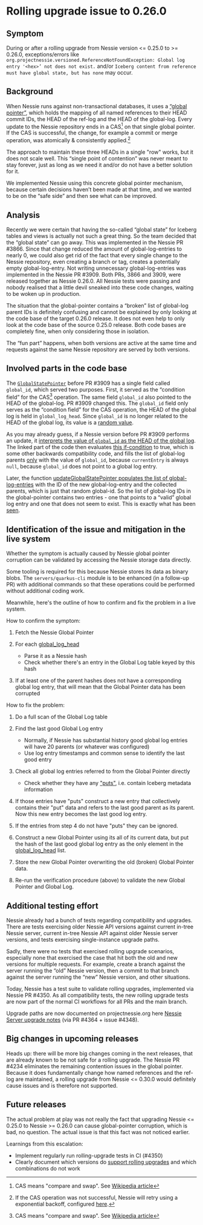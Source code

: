 # Rolling upgrade issue to 0.26.0

## Symptom

During or after a rolling upgrade from Nessie version <= 0.25.0 to >= 0.26.0, exceptions/errors like
`org.projectnessie.versioned.ReferenceNotFoundException: Global log entry '<hex>’ not does not exist.`
and/or `Iceberg content from reference must have global state, but has none` may occur.

## Background

When Nessie runs against non-transactional databases, it uses a [“global pointer”](https://github.com/projectnessie/nessie/blob/nessie-0.26.0/versioned/persist/serialize-proto/src/main/proto/persist.proto#L105),
which holds the mapping of all named references to their HEAD commit IDs, the HEAD of the ref-log
and the HEAD of the global-log. Every update to the Nessie repository ends in a CAS[^1] on that
single global pointer. If the CAS is successful, the change, for example a commit or merge
operation, was atomically & consistently applied.[^2]

The approach to maintain these three HEADs in a single "row" works, but it does not scale well.
This “single point of contention” was never meant to stay forever, just as long as we need it
and/or do not have a better solution for it.

We implemented Nessie using this concrete global pointer mechanism, because certain decisions
haven’t been made at that time, and we wanted to be on the “safe side” and then see what can be
improved.

## Analysis

Recently we were certain that having the so-called “global state” for Iceberg tables and views is
actually not such a great thing. So the team decided that the “global state” can go away. This was
implemented in the Nessie PR #3866. Since that change reduced the amount of global-log-entries to
nearly 0, we could also get rid of the fact that every single change to the Nessie repository, even
creating a branch or tag, creates a potentially empty global-log-entry. Not writing unnecessary
global-log-entries was implemented in the Nessie PR #3909. Both PRs, 3866 and 3909, were released
together as Nessie 0.26.0. All Nessie tests were passing and nobody realised that a little devil
sneaked into these code changes, waiting to be woken up in production.

The situation that the global-pointer contains a “broken” list of global-log parent IDs is
definitely confusing and cannot be explained by only looking at the code base of the target 0.26.0
release. It does not even help to only look at the code base of the source 0.25.0 release. Both
code bases are completely fine, when only considering those in isolation.

The “fun part” happens, when both versions are active at the same time and requests against the same
Nessie repository are served by both versions.

## Involved parts in the code base

The [`GlobalStatePointer`](https://github.com/projectnessie/nessie/blob/nessie-0.26.0/versioned/persist/serialize-proto/src/main/proto/persist.proto#L105)
before PR #3909 has a single field called `global_id`, which served two purposes.
First, it served as the “condition field” for the CAS[^1] operation. The same field
`global_id` also pointed to the HEAD of the global-log. PR #3909 changed this. The `global_id`
field only serves as the “condition field” for the CAS operation, the HEAD of the global log is
held in `global_log_head`. Since `global_id` is no longer related to the HEAD of the global log,
its value is a
[random value](https://github.com/projectnessie/nessie/blob/nessie-0.26.0/versioned/persist/nontx/src/main/java/org/projectnessie/versioned/persist/nontx/NonTransactionalDatabaseAdapter.java#L649).

As you may already guess, if a Nessie version before PR #3909 performs an update, it
[interprets the value of `global_id` as the HEAD of the global log](https://github.com/projectnessie/nessie/blob/nessie-0.25.0/versioned/persist/nontx/src/main/java/org/projectnessie/versioned/persist/nontx/NonTransactionalDatabaseAdapter.java#L915).
The linked part of the code then evaluates
[this if-condition](https://github.com/projectnessie/nessie/blob/nessie-0.25.0/versioned/persist/nontx/src/main/java/org/projectnessie/versioned/persist/nontx/NonTransactionalDatabaseAdapter.java#L929)
to true, which is some other backwards compatibility code, and fills the list of
global-log parents [only](https://github.com/projectnessie/nessie/blob/nessie-0.25.0/versioned/persist/nontx/src/main/java/org/projectnessie/versioned/persist/nontx/NonTransactionalDatabaseAdapter.java#L932-L934)
with the value of `global_id`, because `currentEntry` is always `null`, because
`global_id` does not point to a global log entry.

Later, the function
[updateGlobalStatePointer populates the list of global-log-entries](https://github.com/projectnessie/nessie/blob/nessie-0.25.0/versioned/persist/nontx/src/main/java/org/projectnessie/versioned/persist/nontx/NonTransactionalDatabaseAdapter.java#L669-L670)
with the ID of the new global-log-entry and the collected parents, which is just that random
global-id. So the list of global-log IDs in the global-pointer contains two entries - one that
points to a “valid” global log entry and one that does not seem to exist. This is exactly what has
been [seen](#identification-of-the-issue-and-mitigation-in-the-live-system).

## Identification of the issue and mitigation in the live system

Whether the symptom is actually caused by Nessie global pointer corruption can be validated by 
accessing the Nessie storage data directly.

Some tooling is required for this because Nessie stores its data as binary blobs. 
The `servers/quarkus-cli` module is to be enhanced (in a follow-up PR) with additional commands so that
these operations could be performed without additional coding work.

Meanwhile, here's the outline of how to confirm and fix the problem in a live system.

How to confirm the symptom:

1. Fetch the Nessie Global Pointer
2. For each [global_log_head](https://github.com/projectnessie/nessie/blob/nessie-0.26.0/versioned/persist/serialize-proto/src/main/proto/persist.proto#L116)

   - Parse it as a Nessie hash
   - Check whether there's an entry in the Global Log table keyed by this hash

3. If at least one of the parent hashes does not have a corresponding global log entry, that will mean that 
   the Global Pointer data has been corrupted

How to fix the problem:

1. Do a full scan of the Global Log table
2. Find the last good Global Log entry

   - Normally, if Nessie has substantial history good global log entries will have 20 parents 
     (or whatever was configured)
   - Use log entry timestamps and common sense to identify the last good entry

3. Check all global log entries referred to from the Global Pointer directly

   - Check whether they have any ["puts"](https://github.com/projectnessie/nessie/blob/nessie-0.26.0/versioned/persist/serialize-proto/src/main/proto/persist.proto#L78),
      i.e. contain Iceberg metadata information

4. If those entries have "puts" construct a new entry that collectively contains their "put" data
   and refers to the last good parent as its parent. Now this new entry becomes the last good log entry.
5. If the entries from step 4 do not have "puts" they can be ignored.
6. Construct a new Global Pointer using its all of its current data, but put the hash of the last
   good global log entry as the only element in the  [global_log_head](https://github.com/projectnessie/nessie/blob/nessie-0.26.0/versioned/persist/serialize-proto/src/main/proto/persist.proto#L116) list.
7. Store the new Global Pointer overwriting the old (broken) Global Pointer data.
8. Re-run the verification procedure (above) to validate the new Global Pointer and Global Log.

## Additional testing effort

Nessie already had a bunch of tests regarding compatibility and upgrades. There are tests exercising
older Nessie API versions against current in-tree Nessie server, current in-tree Nessie API against
older Nessie server versions, and tests exercising single-instance upgrade paths.

Sadly, there were no tests that exercised rolling upgrade scenarios, especially none that exercised
the case that hit both the old and new versions for multiple requests. For example, create a branch
against the server running the “old” Nessie version, then a commit to that branch against the server
running the “new” Nessie version, and other situations.

Today, Nessie has a test suite to validate rolling upgrades, implemented via Nessie PR #4350. As all
compatibility tests, the new rolling upgrade tests are now part of the normal CI workflows for all
PRs and the main branch.

Upgrade paths are now documented on projectnessie.org here [Nessie Server upgrade notes](../try/server-upgrade.md)
(via PR #4364 + issue #4348).

## Big changes in upcoming releases

Heads up: there will be more big changes coming in the next releases, that are already known to be
not safe for a rolling upgrade. The Nessie PR #4234 eliminates the remaining contention issues in
the global pointer. Because it does fundamentally change how named references and the ref-log are
maintained, a rolling upgrade from Nessie <= 0.30.0 would definitely cause issues and is therefore
not supported.

## Future releases

The actual problem at play was not really the fact that upgrading Nessie <= 0.25.0 to 
Nessie >= 0.26.0 can cause global-pointer corruption, which is bad, no question. The actual issue
is that this fact was not noticed earlier.

Learnings from this escalation:

* Implement regularly run rolling-upgrade tests in CI (#4350)
* Clearly document which versions do [support rolling upgrades](../try/server-upgrade.md) and which
  combinations do not work

[^1]: CAS means "compare and swap". See [Wikipedia article](https://en.wikipedia.org/wiki/Compare-and-swap)
[^2]: If the CAS operation was not successful, Nessie will retry using a exponential backoff,
  configured [here](../try/configuration.md#version-store-advanced-settings).
